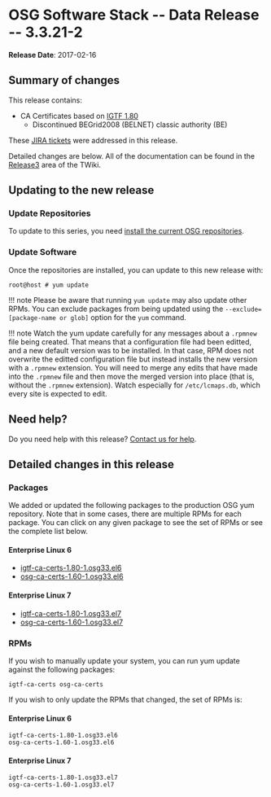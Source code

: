 OSG Software Stack -- Data Release -- 3.3.21-2
==============================================

**Release Date**: 2017-02-16

Summary of changes
------------------

This release contains:

-   CA Certificates based on [IGTF 1.80](http://dist.eugridpma.info/distribution/igtf/current/CHANGES)
    -   Discontinued BEGrid2008 (BELNET) classic authority (BE)

These [JIRA tickets](https://jira.opensciencegrid.org/issues/?jql=project%20%3D%20SOFTWARE%20AND%20fixVersion%20%3D%203.3.21-2%20ORDER%20BY%20priority%20DESC%2C%20key%20DESC) were addressed in this release.

Detailed changes are below. All of the documentation can be found in the [Release3](https://twiki.grid.iu.edu/bin/view/Documentation/Release3/) area of the TWiki.

Updating to the new release
---------------------------

### Update Repositories

To update to this series, you need [install the current OSG repositories](../../common/yum#install-osg-repositories).

### Update Software

Once the repositories are installed, you can update to this new release with:

``` console
root@host # yum update
```

!!! note
    Please be aware that running `yum update` may also update other RPMs. You can exclude packages from being updated using the `--exclude=[package-name or glob]` option for the `yum` command.

!!! note
    Watch the yum update carefully for any messages about a `.rpmnew` file being created. That means that a configuration file had been editted, and a new default version was to be installed. In that case, RPM does not overwrite the editted configuration file but instead installs the new version with a `.rpmnew` extension. You will need to merge any edits that have made into the `.rpmnew` file and then move the merged version into place (that is, without the `.rpmnew` extension). Watch especially for `/etc/lcmaps.db`, which every site is expected to edit.

Need help?
----------

Do you need help with this release? [Contact us for help](../../common/help).

Detailed changes in this release
--------------------------------

### Packages

We added or updated the following packages to the production OSG yum repository. Note that in some cases, there are multiple RPMs for each package. You can click on any given package to see the set of RPMs or see the complete list below.

#### Enterprise Linux 6

-   [igtf-ca-certs-1.80-1.osg33.el6](https://koji-hub.batlab.org/koji/search?match=glob&type=build&terms=igtf-ca-certs-1.80-1.osg33.el6)
-   [osg-ca-certs-1.60-1.osg33.el6](https://koji-hub.batlab.org/koji/search?match=glob&type=build&terms=osg-ca-certs-1.60-1.osg33.el6)

#### Enterprise Linux 7

-   [igtf-ca-certs-1.80-1.osg33.el7](https://koji-hub.batlab.org/koji/search?match=glob&type=build&terms=igtf-ca-certs-1.80-1.osg33.el7)
-   [osg-ca-certs-1.60-1.osg33.el7](https://koji-hub.batlab.org/koji/search?match=glob&type=build&terms=osg-ca-certs-1.60-1.osg33.el7)

### RPMs

If you wish to manually update your system, you can run yum update against the following packages:

    igtf-ca-certs osg-ca-certs

If you wish to only update the RPMs that changed, the set of RPMs is:

#### Enterprise Linux 6

``` file
igtf-ca-certs-1.80-1.osg33.el6
osg-ca-certs-1.60-1.osg33.el6
```

#### Enterprise Linux 7

``` file
igtf-ca-certs-1.80-1.osg33.el7
osg-ca-certs-1.60-1.osg33.el7
```


